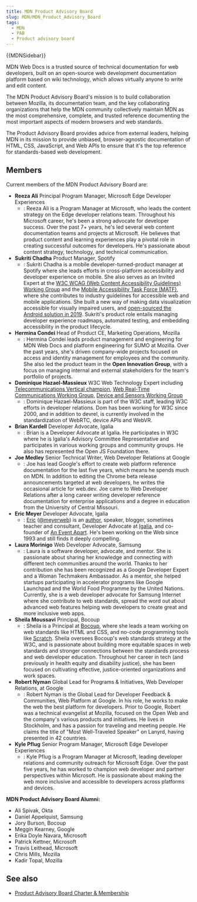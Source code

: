 ```yaml
---
title: MDN Product Advisory Board
slug: MDN/MDN_Product_Advisory_Board
tags:
  - MDN
  - PAB
  - Product advisory board
---
```

{{MDNSidebar}}

MDN Web Docs is a trusted source of technical documentation for web developers, built on an open-source web development documentation platform based on wiki technology, which allows virtually anyone to write and edit content.

The MDN Product Advisory Board's mission is to build collaboration between Mozilla, its documentation team, and the key collaborating organizations that help the MDN community collectively maintain MDN as the most comprehensive, complete, and trusted reference documenting the most important aspects of modern browsers and web standards.

The Product Advisory Board provides advice from external leaders, helping MDN in its mission to provide unbiased, browser-agnostic documentation of HTML, CSS, JavaScript, and Web APIs to ensure that it's the top reference for standards-based web development.

## Members

Current members of the MDN Product Advisory Board are:

- **Reeza Ali**
  Principal Program Manager, Microsoft Edge Developer Experiences
  - : Reeza Ali is a Program Manager at Microsoft, who leads the content strategy on the Edge developer relations team. Throughout his Microsoft career, he's been a strong advocate for developer success. Over the past 7+ years, he's led several web content documentation teams and projects at Microsoft. He believes that product content and learning experiences play a pivotal role in creating successful outcomes for developers. He's passionate about content strategy, technology, and technical communication.
- **Sukriti Chadha**
  Product Manager, Spotify
  - : Sukriti Chadha is a mobile developer-turned-product manager at Spotify where she leads efforts in cross-platform accessibility and developer experience on mobile. She also serves as an Invited Expert at the [W3C WCAG (Web Content Accessibility Guidelines) Working Group](https://www.w3.org/WAI/standards-guidelines/wcag/) and the [Mobile Accessibility Task Force (MATF)](https://www.w3.org/WAI/standards-guidelines/mobile/), where she contributes to industry guidelines for accessible web and mobile applications. She built a new way of making data visualization accessible for visually impaired users, and [open-sourced the Android solution in 2019](https://developer.yahoo.com/blogs/612790529269366784/). Sukriti's product role entails managing developer experience roadmaps, automated testing, and embedding accessibility in the product lifecycle.
- **Hermina Condei**
  Head of Product CE, Marketing Operations, Mozilla
  - : Hermina Condei leads product management and engineering for MDN Web Docs and platform engineering for SUMO at Mozilla. Over the past years, she's driven company-wide projects focused on access and identity management for employees and the community. She also led the product team in the **Open Innovation Group**, with a focus on managing internal and external stakeholders for the team's portfolio of projects.
- **Dominique Hazael-Massieux**
  W3C Web Technology Expert including [Telecommunications Vertical champion](https://www.w3.org/Telco/), [Web Real-Time Communications Working Group](https://www.w3.org/groups/wg/webrtc), [Device and Sensors Working Group](https://www.w3.org/das/)
  - : Dominique Hazael-Massieux is part of the W3C staff, leading W3C efforts in developer relations. Dom has been working for W3C since 2000, and in addition to devrel, is currently involved in the standardization of WebRTC, device APIs and WebVR.
- **Brian Kardell**
  Developer Advocate, Igalia
  - : Brian is a Developer Advocate at Igalia. He participates in W3C where he is Igalia's Advisory Committee Representative and participates in various working groups and community groups. He also has represented the Open JS Foundation there.
- **Joe Medley**
  Senior Technical Writer, Web Developer Relations at Google
  - : Joe has lead Google's effort to create web platform reference documentation for the last five years, which means he spends much on MDN. In addition to editing the Chrome beta release announcements targeted at web developers, he writes the occasional article for web.dev. Joe came to Web Developer Relations after a long career writing developer reference documentation for enterprise applications and a degree in education from the University of Central Missouri.
- **Eric Meyer**
  Developer Advocate, Igalia
  - : [Eric](https://meyerweb.com/) ([@meyerweb](https://twitter.com/meyerweb)) is an [author](https://meyerweb.com/eric/writing.html), speaker, blogger, sometimes teacher and consultant, Developer Advocate at [Igalia](https://www.igalia.com/), and co-founder of [An Event Apart](https://aneventapart.com/). He's been working on the Web since 1993 and still finds it deeply compelling.
- **Laura Morinigo**
  Web Developer Advocate, Samsung
  - : Laura is a software developer, advocate, and mentor. She is passionate about sharing her knowledge and connecting with different tech communities around the world. Thanks to her contribution she has been recognized as a Google Developer Expert and a Woman Techmakers Ambassador. As a mentor, she helped startups participating in accelerator programs like Google Launchpad and the World Food Programme by the United Nations.  Currently, she is a web developer advocate for Samsung Internet where she contribute to web standards, spread the word out about advanced web features helping web developers to create great and more inclusive web apps.
- **Sheila Moussavi**
  Principal, Bocoup
  - : Sheila is a Principal at [Bocoup](https://bocoup.com/about), where she leads a team working on web standards like HTML and CSS, and no-code programming tools like [Scratch](https://www.scratchfoundation.org/). Sheila oversees Bocoup's web standards strategy at the W3C, and is passionate about building more equitable spaces in web standards and stronger connections between the standards process and web developer education. Throughout her career in tech (and previously in health equity and disability justice), she has been focused on cultivating effective, justice-oriented organizations and work spaces.
- **Robert Nyman**
  Global Lead for Programs & Initiatives, Web Developer Relations, at Google
  - : Robert Nyman is the Global Lead for Developer Feedback & Communities, Web Platform at Google. In his role, he works to make the web the best platform for developers. Prior to Google, Robert was a technical evangelist at Mozilla, focused on the Open Web and the company's various products and initiatives. He lives in Stockholm, and has a passion for traveling and meeting people. He claims the title of "Most Well-Traveled Speaker" on Lanyrd, having presented in 42 countries.
- **Kyle Pflug**
  Senior Program Manager, Microsoft Edge Developer Experiences
  - : Kyle Pflug is a Program Manager at Microsoft, leading developer relations and community outreach for Microsoft Edge. Over the past five years, he has worked to champion web developer and partner perspectives within Microsoft. He is passionate about making the web more inclusive and accessible to developers across platforms and devices.

**MDN Product Advisory Board Alumni:**

- Ali Spivak, Okta
- Daniel Appelquist, Samsung
- Jory Burson, Bocoup
- Meggin Kearney, Google
- Erika Doyle Navara, Microsoft
- Patrick Kettner, Microsoft
- Travis Leithead, Microsoft
- Chris Mills, Mozilla
- Kadir Topal, Mozilla


## See also

- [Product Advisory Board Charter & Membership](/en-US/docs/MDN/MDN_Product_Advisory_Board/Membership)
